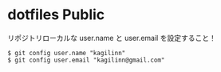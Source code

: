 dotfiles Public
================================================================================

リポジトリローカルな user.name と user.email を設定すること！

```
$ git config user.name "kagilinn"
$ git config user.email "kagilinn@gmail.com"
```
